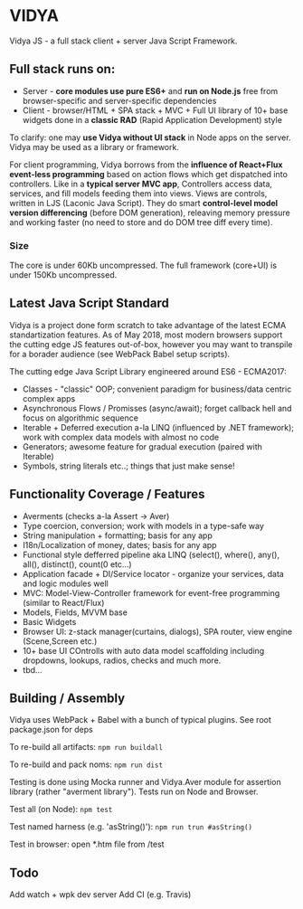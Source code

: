 # VIDYA
Vidya JS - a full stack client + server Java Script Framework.

## Full stack runs on:
* Server - **core modules use pure ES6+** and **run on Node.js** free from browser-specific and server-specific dependencies
* Client - browser/HTML + SPA stack + MVC + Full UI library of 10+ base widgets done in a **classic RAD** (Rapid Application Development) style

To clarify: one may **use Vidya without UI stack** in Node apps on the server. Vidya may be used as a library or framework.

For client programming, Vidya borrows from the **influence of React+Flux event-less programming** based on action flows 
which get dispatched into controllers. Like in a **typical server MVC app**, Controllers access data, services, and fill models feeding them into views. Views are controls, written in LJS (Laconic Java Script). They do smart **control-level model version differencing** 
(before DOM generation), releaving memory pressure and working faster (no need to store and do DOM tree diff every time).

### Size
The core is under 60Kb uncompressed. The full framework (core+UI) is under 150Kb uncompressed.

## Latest Java Script Standard
Vidya is a project done form scratch to take advantage of the latest ECMA standartization features.
As of May 2018, most modern browsers support the cutting edge JS features out-of-box, however you may want to
transpile for a borader audience (see WebPack Babel setup scripts).

The cutting edge Java Script Library engineered around ES6 - ECMA2017:

* Classes - "classic" OOP; convenient paradigm for business/data centric complex apps
* Asynchronous Flows / Promisses  (async/await); forget callback hell and focus on algorithmic sequence
* Iterable + Deferred execution a-la LINQ (influenced by .NET framework); work with complex data models with almost no code
* Generators; awesome feature for gradual execution (paired with Iterable)
* Symbols, string literals etc..; things that just make sense!

## Functionality Coverage / Features

* Averments (checks a-la Assert -> Aver)
* Type coercion, conversion; work with models in a type-safe way
* String manipulation + formatting; basis for any app
* I18n/Localization of money, dates; basis for any app
* Functional style defferred pipeline aka LINQ (select(), where(), any(), all(), distinct(), count(0 etc...)
* Application facade + DI/Service locator - organize your services, data and logic modules well
* MVC: Model-View-Controller framework for event-free programming (similar to React/Flux)
* Models, Fields, MVVM base
* Basic Widgets
* Browser UI: z-stack manager(curtains, dialogs), SPA router, view engine (Scene,Screen etc.)
* 10+ base UI COntrolls with auto data model scaffolding including dropdowns, lookups, radios, checks and much more.
* tbd...





## Building / Assembly
Vidya uses WebPack + Babel with a bunch of typical plugins. See root package.json for deps

To re-build all artifacts: `npm run buildall`

To re-build and pack noms: `npm run dist`

Testing is done using Mocka runner and Vidya.Aver module for assertion library (rather "averment library").
Tests run on Node and Browser.

Test all (on Node): `npm test`

Test named harness (e.g. 'asString()'): `npm run trun #asString()`

Test in browser: open \*.htm file from /test

## Todo
Add watch + wpk dev server
Add CI (e.g. Travis)



